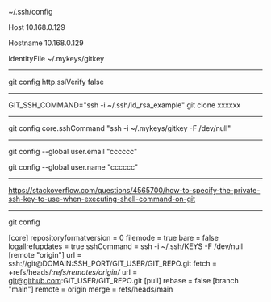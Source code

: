~/.ssh/config

Host 10.168.0.129

 Hostname 10.168.0.129

 IdentityFile ~/.mykeys/gitkey


-------------

git config http.sslVerify false

-----------

GIT_SSH_COMMAND="ssh -i ~/.ssh/id_rsa_example" git clone xxxxxx

----------------

git config core.sshCommand "ssh -i ~/.mykeys/gitkey -F /dev/null"

-------

  git config --global user.email "cccccc"

  git config --global user.name "cccccc"

--------
https://stackoverflow.com/questions/4565700/how-to-specify-the-private-ssh-key-to-use-when-executing-shell-command-on-git


---------------

git config

[core]
	repositoryformatversion = 0
	filemode = true
	bare = false
	logallrefupdates = true
	sshCommand = ssh -i ~/.ssh/KEYS -F /dev/null
[remote "origin"]
	url = ssh://git@DOMAIN:SSH_PORT/GIT_USER/GIT_REPO.git
	fetch = +refs/heads/*:refs/remotes/origin/*
	url = git@github.com:GIT_USER/GIT_REPO.git
[pull]
	rebase = false
[branch "main"]
	remote = origin
	merge = refs/heads/main
